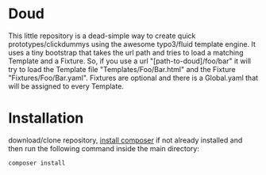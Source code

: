 # Doud

This little repository is a dead-simple way to create quick prototypes/clickdummys
using the awesome typo3/fluid template engine. It uses a tiny bootstrap that takes
the url path and tries to load a matching Template and a Fixture.
So, if you use a url "[path-to-doud]/foo/bar" it will try to load the Template
file "Templates/Foo/Bar.html" and the Fixture "Fixtures/Foo/Bar.yaml".
Fixtures are optional and there is a Global.yaml that will be assigned to every
Template.

# Installation

download/clone repository, [install composer](https://getcomposer.org/doc/00-intro.md#installation-linux-unix-osx) if not already installed and then run the following command inside the main directory:

```
composer install
```
